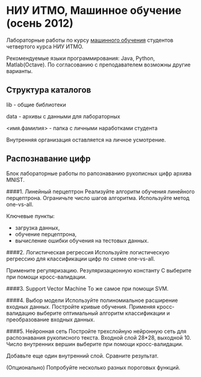 НИУ ИТМО, Машинное обучение (осень 2012)
================================================

Лабораторные работы по курсу [машинного обучения][ml home] студентов
четвертого курса НИУ ИТМО.

Рекомендуемые языки программирования: Java, Python, Matlab(Octave). 
По согласованию с преподавателем возможны другие варианты.

Структура каталогов
-------------------

lib - общие библиотеки

data - архивы с данными для лабораторных

<имя.фамилия> - папка с личными наработками студента

Внутренняя организация оставляется на личное усмотрение.

[ml home]: http://neerc.ifmo.ru/~ml

Распознавание цифр
------------------

Блок лабораторные работы по рапознаванию рукописных цифр архива MNIST.

####1. Линейный перцептрон
Реализуйте алгоритм обучения линейного перцептрона. Ограничьте
число шагов алгоритма. Используйте метод one-vs-all.

Ключевые пункты:
- загрузка данных,
- обучение перцептрона,
- вычисление ошибки обучения на тестовых данных.

####2. Логистическая регрессия
Используйте логистическую регрессию для классификации цифр по
схеме one-vs-all.

Примените регуляризацию. Резуляризационную константу C выберите при
помощи кросс-валидации.

####3. Support Vector Machine
То же самое при помощи SVM.

####4. Выбор модели
Используйте полиномиальное расширение входных данных.
Постройте кривые обучения. Применяя кросс-валидацию
выберите оптимальный алгоритм классификации и преобразование
входных данных.

####5. Нейронная сеть
Постройте трехслойную нейронную сеть для распознавания рукописного текста.
Входной слой 28*28, выходной 10. Число внутренних вершин
выберите при помощи кросс-валидации.

Добавьте еще один внутренний слой. Сравните результат.

(Опционально) Попробуйте несколько разных пороговых функций.
